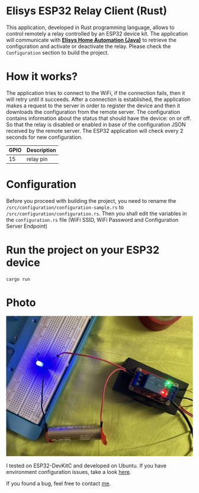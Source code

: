 # Elisys ESP32 Relay Client (Rust)

This application, developed in Rust programming language, allows to control remotely a relay controlled by an ESP32 device kit. The application will communicate with [**Elisys Home Automation (Java)**](https://github.com/goto-eof/elisys-home-automation-server-java) to retrieve the configuration and activate or deactivate the relay. Please check the `Configuration` section to build the project.

# How it works?

The application tries to connect to the WiFi, if the connection fails, then it will retry until it succeeds. After a connection is established, the application makes a request to the server in order to register the device and then it downloads the configuration from the remote server. The configuration contains information about the status that should have the device: on or off. So that the relay is disabled or enabled in base of the configuration JSON received by the remote server. The ESP32 application will check every 2 seconds for new configuration.

| GPIO | Description |
| ---- | ----------- |
| 15   | relay pin   |

# Configuration

Before you proceed with building the project, you need to rename the `/src/configuration/configuration-sample.rs` to `/src/configuration/configuration.rs`. Then you shall edit the variables in the `configuration.rs` file (WiFi SSID, WiFi Password and Configuration Server Endpoint)

# Run the project on your ESP32 device

```
cargo run
```

# Photo

![relay rust](/images/esp32-relay-client-rust.jpg)

I tested on ESP32-DevKitC and developed on Ubuntu. If you have environment configuration issues, take a look [here](https://dodu.it/esp32-rust-configure-environment-linux-ubuntu/).

If you found a bug, feel free to contact [me](https://andre-i.eu/#contactme).

